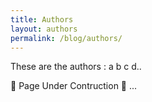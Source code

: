 ```yaml
---
title: Authors
layout: authors
permalink: /blog/authors/
---
```


These are the authors :  a b c d..

🚧 Page Under Contruction 🚧 ...
